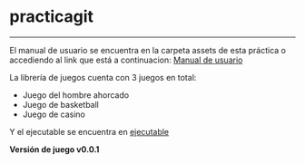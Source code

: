 # practicagit

----------------------
El manual de usuario se encuentra en la carpeta assets de esta práctica
o accediendo al link que está a continuacion:
[Manual de usuario](assets/Manual.pdf)

La librería de juegos cuenta con 3 juegos en total:
* Juego del hombre ahorcado
* Juego de basketball
* Juego de casino

Y el ejecutable se encuentra en
[ejecutable](practicagit-0.0.1.jar)

__Versión de juego v0.0.1__
